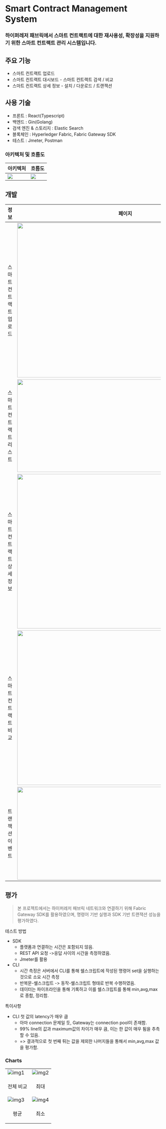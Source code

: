 # Smart Contract Management System

### 하이퍼레저 패브릭에서 스마트 컨트랙트에 대한 재사용성, 확장성을 지원하기 위한 스마트 컨트랙트 관리 시스템입니다.

## 주요 기능
- 스마트 컨트랙트 업로드
- 스마트 컨트랙트 대시보드 - 스마트 컨트랙트 검색 / 비교
- 스마트 컨트랙트 상세 정보 - 설치 / 다운로드 / 트랜잭션

## 사용 기술
- 프론트 : React(Typescript)
- 백엔드 : Gin(Golang)
- 검색 엔진 & 스토리지 : Elastic Search
- 블록체인 : Hyperledger Fabric, Fabric Gateway SDK
- 테스트 : Jmeter, Postman

### 아키텍처 및 흐름도
|아키텍처|흐름도|
|---|---|
|<img src=https://user-images.githubusercontent.com/78259314/230726935-6c76b1b7-1957-4b9e-a183-929de5144264.png />|<img src=https://user-images.githubusercontent.com/78259314/230726938-931d3093-c87a-4382-bc0d-219458cce80c.png />|

## 개발
|정보|페이지|
|---|---|
|<p align="center">스마트 컨트랙트 업로드</p>|<img src=https://user-images.githubusercontent.com/78259314/230725409-607a57a0-d802-4328-b78e-b2194b9fd61d.png width=500, height=500 />|
|<p align="center">스마트 컨트랙트 리스트</p>|<img src=https://user-images.githubusercontent.com/78259314/230725407-d1db0fb6-fc71-4119-8175-f9b651ae3cd4.png width=600, height=300/>|
|<p align="center">스마트 컨트랙트 상세 정보</p>|<img src=https://user-images.githubusercontent.com/78259314/230725428-af70880a-5dd2-4c75-99c8-4763ac4e7515.png width=700, height=500/>|
|<p align="center">스마트 컨트랙트 비교</p>|<img src=https://user-images.githubusercontent.com/78259314/230725432-1d3bbc23-a9df-4648-bb04-f93578ab3014.png width=700, height=500/>|
|<p align="center">트랜잭션 이벤트</p>|<img src=https://user-images.githubusercontent.com/78259314/230725426-532dad08-5f41-495e-8f3a-3f40a294102d.png width=500, height=300/>|


## 평가
> 본 프로젝트에서는 하이퍼레저 패브릭 네트워크와 연결하기 위해 Fabric Gateway SDK를 활용하였으며, 명령어 기반 실행과 SDK 기반 트랜잭션 성능을 평가하였다.

테스트 방법
- SDK
  - 플랫폼과 연결하는 시간은 포함되지 않음.
  - REST API 요청 ->응답 사이의 시간을 측정하였음.
  - Jmeter를 활용
- CLI
  - 시간 측정은 서버에서 CLI를 통해 쉘스크립트에 작성된 명령어 set을 실행하는 것으로 소요 시간 측정
  - 반복문-쉘스크립트 -> 동작-쉘스크립트 형태로 반복 수행하였음.
  - 데이터는 파이프라인을 통해 기록하고 이를 쉘스크립트를 통해 min,avg,max 로 종합, 정리함.

특이사항
- CLI 첫 값의 latency가 매우 큼
  - 아마 connection 문제일 듯, Gateway는 connection pool이 존재함.
  - 99% line의 값과 maximum값의 차이가 매우 큼, 이는 한 값이 매우 튐을 추측할 수 있음.
  - => 결과적으로 첫 번째 튀는 값을 제외한 나머지들을 통해서 min,avg,max 값을 평가함.

### Charts

| | |
|---|---|
|![img1](https://user-images.githubusercontent.com/78259314/230723374-26c2b3e4-9c85-409f-94bc-78ec8fea9010.png)|![img2](https://user-images.githubusercontent.com/78259314/230723436-cb8fa374-dc61-417e-9c9c-4d26c184e6b9.png)|
|<p align="center">전체 비교</p>|<p align="center">최대</p>|
|![img3](https://user-images.githubusercontent.com/78259314/230723533-4070e3ba-3ed0-4768-8938-afb6b3928e4c.png)|![img4](https://user-images.githubusercontent.com/78259314/230723537-37b80b56-503f-483a-82cb-57853cca28da.png)|
|<p align="center">평균</p>|<p align="center">최소</p>|










